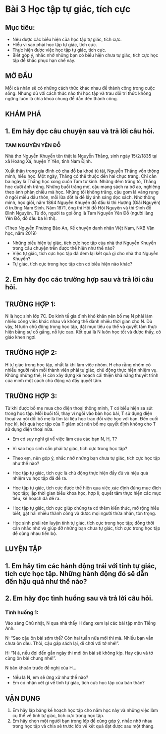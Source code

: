 # Bài 3 Học tập tự giác, tích cực

## Mục tiêu:
* Nêu được các biểu hiện của học tập tự giác, tích cực.
* Hiểu vì sao phải học tập tự giác, tích cực.
* Thực hiện được việc học tập tự giác, tích cực.
* Biết góp ý, nhắc nhở những bạn có biểu hiện chưa tự giác, tích cực học tập để khắc phục hạn chế này.

## MỞ ĐẦU
Mỗi cá nhân sẽ có những cách thức khác nhau để thành công trong cuộc sống. Nhưng dù với cách thức nào thì học tập và trau dồi tri thức không ngừng luôn là chìa khoá chung để dẫn đến thành công.

## KHÁM PHÁ
## 1. Em hãy đọc câu chuyện sau và trả lời câu hỏi.

### TAM NGUYÊN YÊN ĐỖ
Nhà thơ Nguyễn Khuyến tên thật là Nguyễn Thắng, sinh ngày 15/2/1835 tại xã Hoàng Xá, huyện Ý Yên, tỉnh Nam Định.

Xuất thân trong gia đình có cha đỗ ba khoá tú tài, Nguyễn Thắng vốn thông minh, hiếu học. Một ngày, Thắng có thể thuộc đến hai chục trang. Chỉ cần ba ngày là Thắng học xong cuốn Tam tự kinh. Những đêm trăng tỏ, Thắng học dưới ánh trăng. Những buổi trăng mờ, cậu mang sách ra bờ ao, nghiêng theo ánh phản chiếu mà học. Những tối không trăng, cậu gom lá vàng rụng ở ngôi miếu đầu thôn, mỗi lửa đốt lá để lấy ánh sáng đọc sách. Nhờ thông minh, học giỏi, năm 1864 Nguyễn Khuyến đỗ đầu kì thi Hương (Giải Nguyên) ở trường Nam Định. Năm 1871, ông thi Hội đỗ Hội Nguyên và thi Đình đỗ Đình Nguyên. Từ đó, người ta gọi ông là Tam Nguyên Yên Đỗ (người làng Yên Đỗ, đỗ đầu ba kì thi).

(Theo Nguyễn Phương Bảo An, Kể chuyện danh nhân Việt Nam, NXB Văn học, năm 2019)

* Những biểu hiện tự giác, tích cực học tập của nhà thơ Nguyễn Khuyến trong câu chuyện trên được thể hiện như thế nào?
* Việc tự giác, tích cực học tập đã đem lại kết quả gì cho nhà thơ Nguyễn Khuyến?
* Tự giác, tích cực trong học tập còn có biểu hiện nào khác?

## 2. Em hãy đọc các trường hợp sau và trả lời câu hỏi.

## TRƯỜNG HỢP 1:
N là học sinh lớp 7C. Do kinh tế gia đình khó khăn nên bố mẹ N phải làm nhiều công việc khác nhau và không thể dành nhiều thời gian cho N. Dù vậy, N luôn chủ động trong học tập, đặt mục tiêu cụ thể và quyết tâm thực hiện bằng sự cố gắng, nỗ lực cao. Kết quả là N luôn học tốt và được thầy, cô giáo khen ngợi.

## TRƯỜNG HỢP 2:
H tự giác trong học tập, nhất là khi làm việc nhóm. H cho rằng nhóm có nhiều người nên mỗi thành viên phải tự giác, chủ động thực hiện nhiệm vụ. Không những thế, H còn xây dựng kế hoạch cải thiện khả năng thuyết trình của mình một cách chủ động và đầy quyết tâm.

## TRƯỜNG HỢP 3:
Từ khi được bố mẹ mua cho điện thoại thông minh, T có biểu hiện sa sút trong học tập. Mỗi buổi tối, thay vì ngồi vào bàn học bài, T sử dụng điện thoại và nói dối bố mẹ là tìm tài liệu học trao đổi việc học với bạn. Đến cuối học kì, kết quả học tập của T giảm sút nên bố mẹ quyết định không cho T sử dụng điện thoại nữa.

* Em có suy nghĩ gì về việc làm của các bạn N, H, T?
* Vì sao học sinh cần phải tự giác, tích cực trong học tập?
* Theo em, nên góp ý, nhắc nhở những bạn chưa tự giác, tích cực học tập như thế nào?

* Học tập tự giác, tích cực là chủ động thực hiện đầy đủ và hiệu quả nhiệm vụ học tập đã đề ra.
* Học tập tự giác, tích cực được thể hiện qua việc xác định đúng mục đích học tập; lập thời gian biểu khoa học, hợp lí; quyết tâm thực hiện các mục tiêu, kế hoạch đã đề ra.
* Học tập tự giác, tích cực giúp chúng ta có thêm kiến thức, mở rộng hiểu biết, gặt hái nhiều thành công và được mọi người thừa nhận, tôn trọng.
* Học sinh phải rèn luyện tính tự giác, tích cực trong học tập; đồng thời cần nhắc nhở và giúp đỡ những bạn chưa tự giác, tích cực trong học tập để cùng nhau tiến bộ.

## LUYỆN TẬP
## 1. Em hãy tìm các hành động trái với tính tự giác, tích cực học tập. Những hành động đó sẽ dẫn đến hậu quả như thế nào?
## 2. Em hãy đọc tình huống sau và trả lời câu hỏi.

### Tình huống 1:
Vào sáng Chủ nhật, N qua nhà thấy H đang xem lại các bài tập môn Tiếng Anh.

N: “Sao cậu ôn bài sớm thế? Còn hai tuần nữa mới thi mà. Nhiều bạn vẫn chưa ôn đâu. Thôi, cậu gấp sách lại, đi chơi với tớ nhé!”.

H: “N à, nếu đợi đến gần ngày thi mới ôn bài sẽ không kịp. Hay cậu và tớ cùng ôn bài chung nhé!”.

N băn khoăn trước đề nghị của H...

* Nếu là N, em sẽ ứng xử như thế nào?
* Em có nhận xét gì về tính tự giác, tích cực học tập của bản thân?

## VẬN DỤNG
1. Em hãy lập bảng kế hoạch học tập cho năm học này và những việc làm cụ thể về tính tự giác, tích cực trong học tập.
2. Em hãy chọn một người bạn trong lớp để cùng góp ý, nhắc nhở nhau trong học tập và chia sẻ trước lớp về kết quả đạt được sau một tháng.
